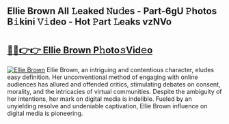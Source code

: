 ## Ellie Brown All 𝙻eaked 𝙽u𝚍es - Part-6gU 𝙿hotos B𝚒kini 𝚅𝚒deo - Hot 𝙿art 𝙻eaks vzNVo

# <h2><a href="http://ld5tw0.urlbe.top/?page=Ellie+Brown">🔗🔗👉👉 Ellie Brown P𝚑oto𝚜Vid𝚎o</a></h2>

[![Ellie Brown](https://i.imgur.com/eBuTRDB.gif)](http://ld5tw0.urlbe.top/?page=Ellie+Brown)
Ellie Brown, an intriguing and contentious character, eludes easy definition. Her unconventional method of engaging with online audiences has allured and offended critics, stimulating debates on consent, morality, and the intricacies of virtual communities. Despite the ambiguity of her intentions, her mark on digital media is indelible. Fueled by an unyielding resolve and undeniable captivation, Ellie Brown influence on digital media is pioneering.
